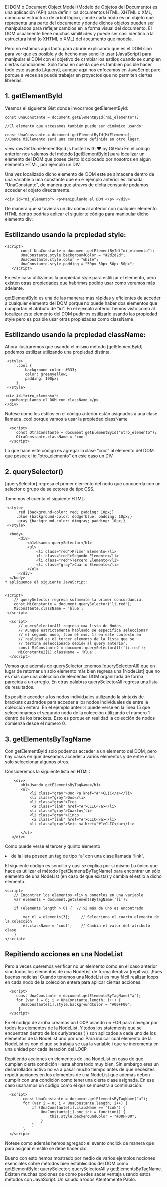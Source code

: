 El DOM o Document Object Model (Modelo de Objetos del Documento) es una aplicación (API) para definir los documentos HTML, XHTML o XML, como una estructura de arbol lógico, donde cada nodo es un objeto que representa una parte del documento y donde dichos objetos pueden ser manipulados para reflejar cambios en la forma visual del documento. El DOM usualmente tiene muchas similitudes y puede ser casi identico a la estructura html (o XHTML o XML) del documento que modela.

Pero no estamos aquí tanto para aburrir explicando que es el DOM sino para ver que es posible y de hecho muy sencillo usar [JavaScript] para manipular el DOM con el objetivo de cambiar los estilos cuando se cumplen ciertas condiciones. Sólo toma en cuenta que es también posible hacer todo esto usando [Jquery], aunque aquí nos enfocamos en JavaScript puro porque a veces se puede trabajar en proyectos que no permiten ciertas librerías.

## 1. getElementById ##
Veamos el siguiente Gist donde invocamos getElementById:

```
const UnaConstante = document.getElementById("mi_elemento");

//El elemento que accesamos también puede ser dinámico usando:

const UnaConstante = document.getElementById(MiElemento);
//Donde MiElemento será una constante definida en otro lugar. 
```

view rawGetDomElementById.js hosted with ❤ by GitHub
En el código anterior nos valemos del método [getElementById] para localizar un elemento del DOM que posee cierto Id colocado por nosotros en algun elemento HTML, por ejemplo un DIV.

Una vez localizado dicho elemento del DOM este se almacena dentro de una variable o una constante que en el ejemplo anterior es llamada “UnaConstante”, de manera que através de dicha constante podamos acceder el objeto directamente.

```
<div id="mi_elemento"> <p>Manipulando el DOM </p> </div>
```
De manera que si tuvieras un div como al anterior con cualquier elemento HTML dentro podrías aplicar el siguiente código para manipular dicho elemento div:

## Estilizando usando la propiedad style: ##
```
<script>
       const UnaConstante = document.getElementById("mi_elemento");
       UnaConstante.style.backgroundColor = "#2d2d2d";
       UnaConstante.style.color = "white";
       UnaConstante.style.padding = "50px 50px 50px 50px";
   </script>
```
En este caso utilizamos la propiedad style para estilizar el elemento, pero existen otras propiedades que habrímos podido usar como veremos más adelante.

getElementById es una de las maneras más rápidas y eficientes de acceder a cualquier elemento del DOM porque no puede haber dos elementos que compartan el atributo de “id”. En el ejemplo anterior hemos visto como al localizar este elemento del DOM pudimos estilizarlo usando las propiedad style pero es posible usar otras propiedades como className

## Estilizando usando la propiedad className: ##
Ahora ilustraremos que usando el mismo método [getElementById] podemos estilizar utilizando una propiedad distinta.
```
 <style>
     .cool {
         background-color: #333;
         color: greenyellow;
         padding: 100px;
     }
 </style>

<div id="otro_elemento">
  <p>Manipulando el DOM con className </p>
</div>
```
Notese como los estilos en el código anterior están asignados a una clase llamada .cool porque vamos a usar la propiedad className
```
  <script>
     const OtraConstante = document.getElementById("otro_elemento");
     OtraConstante.className = 'cool'
  </script>
  ```
Lo que hace este código es agregar la clase “cool” al elemento del DOM que posee el id “otro_elemento” en este caso un DIV.

## 2. querySelector() ##
[querySelector] regresa el primer elemento del nodo que concuerda con un selector o grupo de selectores de tipo CSS.

Tomemos el cuenta el siguiente HTML:
```
 <style>
     .red {background-color: red; padding: 10px;}
     .blue {background-color: dodgerblue; padding: 10px;}
     .gray {background-color: dimgray; padding: 10px;}
 </style>

  <body>
      <div>
          <h1>Usando querySelector</h1>
          <ul>
              <li class="red">Primer Elemento</li>
              <li class="red">Segundo Elemento</li>
              <li class="red">Tercero Elemento</li>
              <li class="gray">Cuarto Elemento</li>
          </ul>
      </div>
  </body>
Y apliquemos el siguiente JavaScript:


<script>
    // querySelector regresa solamente la primer concordancia.
    const MiConstante = document.querySelector('li.red');
    MiConstante.className = 'blue';
 </script>

  <script>
      // querySelectorAll regresa una lista de Nodos.
      // Aunque estrictamente hablando se especifica seleccionar
      // el segundo nodo, (con el num. 1) en este contexto en
      // realidad es el tercer elemento de la lista que se
      // termina seleccionado debido al query anterior.
      const MiConstante2 = document.querySelectorAll('li.red');
      MiConstante2[1].className = 'blue';
  </script>
```

Vemos que además de querySelector tenemos [querySelectorAll] que en lugar de retornar un solo elemento más bien regresa una [NodeList] que no es más que una colección de elementos DOM organizada de forma parecida a un arreglo. En otras palabras querySelectorAll regresa una lista de resultados.

Es posible acceder a los nodos individuales utilizando la sintaxis de brackets cuadrados para acceder a los nodos individuales de entre la colección entera. En el ejemplo anterior puede verse en la línea 15 que seleccionamos el segundo nodo de la colección utilizando el número 1 dentro de los brackets. Esto es porque en realidad la colección de nodos comienza desde el número 0.

## 3. getElementsByTagName ##
Con getElementById solo podemos acceder a un elemento del DOM, pero hay casos en que deseamos acceder a varios elementos y de entre ellos solo seleccionar algunos otros.

Consideremos la siguiente lista en HTML:
```
    <div>
       <h1>Usando getElementsByTagName</h1>
       <ul>
           <li class="gray">Uno <a href="#">CLIC</a></li>
           <li class="gray">Dos</li>
           <li class="gray">Tres
            <a class="link" href="#">CLIC</a></li>
           <li class="gray">Cuarto</li>
           <li class="gray">Cinco
            <a class="link" href="#">CLIC</a></li>
           <li class="gray">Seis <a href="#">CLIC</a></li>

       </ul>
   </div>
  ```
Como puede verse el tercer y quinto elemento <li> de la lista poseen un tag de tipo “a” con una clase llamada “link”.

El siguiente código es sencillo y casi se explica por si mismo.Lo único que hace es utilizar el método [getElementsByTagName] para encontrar un sólo elemento de una NodeList (en caso de que exista) y cambia el estilo a dicho elemento.

  ```
  <script>
      // Encontrar los elementos <li> y ponerlos en una variable
      var elements = document.getElementsByTagName('li');
      
      if (elements.length > 0) {  // Si más de uno es encontrado

          var el = elements[3];     // Selecciona el cuarto elemento de la colección
          el.className = 'cool';    // Cambia el valor del atributo clase
      }
  </script>
  ```

## Repitiendo acciones en una NodeList ##
Pero a veces queremos verificar no un elemento como en el caso anterior sino todos los elementos de una NodeList de forma iterativa (repitiva). ¡Pues buenas noticias! Cuando tenemos una NodeList es muy fácil realizar loops en cada nodo de la colección entera para aplicar ciertas acciones.

```
  <script>
     const UnaConstante = document.getElementsByTagName("a");
     for (var i = 0; i < UnaConstante.length; i++) {
       UnaConstante[i].style.backgroundColor = "#00FF00";
      }
  </script>
  ```
   
En el código de arriba creamos un LOOP usando un FOR para navegar por todos los elementos de la NodeList. Y todos los statements que se encuentran dentro de los curlybraces { } son aplicados a cada uno de los elementos de la NodeList uno por uno. Para indicar cual elemento de la NodeList es con el que se trabaja se usa la variable i que se incrementa en una unidad por cada iteración del LOOP.

Repitiendo acciones en elementos de una NodeList en caso de que cumplan cierta condición
Hasta ahora todo muy bien, Sin embargo eres un desarrollador activo no va a pasar mucho tiempo antes de que necesites repetir acciones en los elementos de una NodeList que además deben cumplir con una condición como tener una cierta clase asignada. En ese caso usaríamos un código como el que se muestra a continuación:
```
  <script>
        const UnaConstante = document.getElementsByTagName("a");  
        for (var i = 0; i < UnaConstante.length; i++) {
            if (UnaConstante[i].className == "link") {
                UnaConstante[i].onclick = function() {
                    this.style.backgroundColor = "#00FF00";
                }
            }
        }
  </script>
```
    
Notese como además hemos agregado el evento onclick de manera que para asignar el estilo se debe hacer clic.

Bueno con esto hemos mostrado por medio de varios ejemplos nociones esenciales sobre métodos bien establecidos del DOM como getElementById; querySelector; querySelectorAll y getElementsByTagName. Existen muchas opciones de como puedes sacar ventaja usando estos métodos con JavaScript.
Un saludo a todos Atentamente Pablo.
